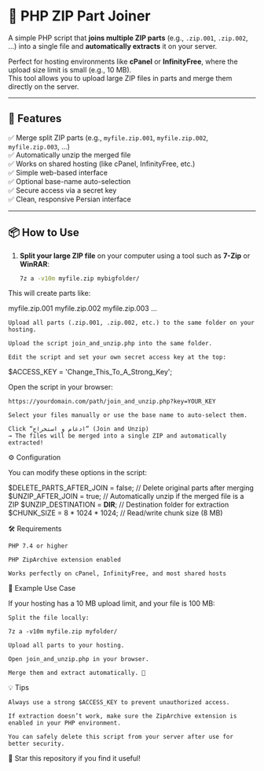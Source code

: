 # 🧩 PHP ZIP Part Joiner

A simple PHP script that **joins multiple ZIP parts** (e.g., `.zip.001`, `.zip.002`, ...) into a single file and **automatically extracts** it on your server.

Perfect for hosting environments like **cPanel** or **InfinityFree**, where the upload size limit is small (e.g., 10 MB).  
This tool allows you to upload large ZIP files in parts and merge them directly on the server.

---

## 🚀 Features

✅ Merge split ZIP parts (e.g., `myfile.zip.001`, `myfile.zip.002`, `myfile.zip.003`, …)  
✅ Automatically unzip the merged file  
✅ Works on shared hosting (like cPanel, InfinityFree, etc.)  
✅ Simple web-based interface  
✅ Optional base-name auto-selection  
✅ Secure access via a secret key  
✅ Clean, responsive Persian interface  

---

## 📦 How to Use

1. **Split your large ZIP file** on your computer using a tool such as **7-Zip** or **WinRAR**:  
   ```bash
   7z a -v10m myfile.zip mybigfolder/

This will create parts like:

myfile.zip.001
myfile.zip.002
myfile.zip.003
...

    Upload all parts (.zip.001, .zip.002, etc.) to the same folder on your hosting.

    Upload the script join_and_unzip.php into the same folder.

    Edit the script and set your own secret access key at the top:

$ACCESS_KEY = 'Change_This_To_A_Strong_Key';

Open the script in your browser:

    https://yourdomain.com/path/join_and_unzip.php?key=YOUR_KEY

    Select your files manually or use the base name to auto-select them.

    Click “ادغام و استخراج” (Join and Unzip)
    → The files will be merged into a single ZIP and automatically extracted!

⚙️ Configuration

You can modify these options in the script:

$DELETE_PARTS_AFTER_JOIN = false; // Delete original parts after merging
$UNZIP_AFTER_JOIN = true;         // Automatically unzip if the merged file is a ZIP
$UNZIP_DESTINATION = __DIR__;     // Destination folder for extraction
$CHUNK_SIZE = 8 * 1024 * 1024;    // Read/write chunk size (8 MB)

🛠 Requirements

    PHP 7.4 or higher

    PHP ZipArchive extension enabled

    Works perfectly on cPanel, InfinityFree, and most shared hosts

🧰 Example Use Case

If your hosting has a 10 MB upload limit, and your file is 100 MB:

    Split the file locally:

    7z a -v10m myfile.zip myfolder/

    Upload all parts to your hosting.

    Open join_and_unzip.php in your browser.

    Merge them and extract automatically. 🎉

💡 Tips

    Always use a strong $ACCESS_KEY to prevent unauthorized access.

    If extraction doesn’t work, make sure the ZipArchive extension is enabled in your PHP environment.

    You can safely delete this script from your server after use for better security.

🌟 Star this repository if you find it useful!


